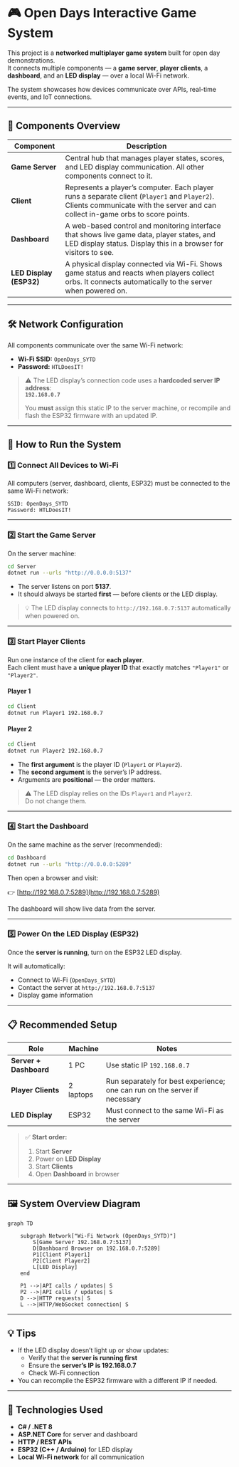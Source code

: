 # 🎮 Open Days Interactive Game System

This project is a **networked multiplayer game system** built for open day demonstrations.  
It connects multiple components — a **game server**, **player clients**, a **dashboard**, and an **LED display** — over a local Wi-Fi network.

The system showcases how devices communicate over APIs, real-time events, and IoT connections.

---

## 🧩 Components Overview

| Component | Description |
|------------|--------------|
| **Game Server** | Central hub that manages player states, scores, and LED display communication. All other components connect to it. |
| **Client** | Represents a player’s computer. Each player runs a separate client (`Player1` and `Player2`). Clients communicate with the server and can collect in-game orbs to score points. |
| **Dashboard** | A web-based control and monitoring interface that shows live game data, player states, and LED display status. Display this in a browser for visitors to see. |
| **LED Display (ESP32)** | A physical display connected via Wi-Fi. Shows game status and reacts when players collect orbs. It connects automatically to the server when powered on. |

---

## 🛠️ Network Configuration

All components communicate over the same Wi-Fi network:

- **Wi-Fi SSID:** `OpenDays_SYTD`
- **Password:** `HTLDoesIT!`

> ⚠️ The LED display’s connection code uses a **hardcoded server IP address**:  
> **`192.168.0.7`**
>
> You **must** assign this static IP to the server machine, or recompile and flash the ESP32 firmware with an updated IP.

---

## 🚀 How to Run the System

### 1️⃣ Connect All Devices to Wi-Fi

All computers (server, dashboard, clients, ESP32) must be connected to the same Wi-Fi network:

```
SSID: OpenDays_SYTD
Password: HTLDoesIT!
```

---

### 2️⃣ Start the Game Server

On the server machine:

```bash
cd Server
dotnet run --urls "http://0.0.0.0:5137"
```

- The server listens on port **5137**.
- It should always be started **first** — before clients or the LED display.

> 💡 The LED display connects to `http://192.168.0.7:5137` automatically when powered on.

---

### 3️⃣ Start Player Clients

Run one instance of the client for **each player**.  
Each client must have a **unique player ID** that exactly matches `"Player1"` or `"Player2"`.

#### Player 1
```bash
cd Client
dotnet run Player1 192.168.0.7
```

#### Player 2
```bash
cd Client
dotnet run Player2 192.168.0.7
```

- The **first argument** is the player ID (`Player1` or `Player2`).
- The **second argument** is the server’s IP address.
- Arguments are **positional** — the order matters.

> ⚠️ The LED display relies on the IDs `Player1` and `Player2`.  
> Do not change them.

---

### 4️⃣ Start the Dashboard

On the same machine as the server (recommended):

```bash
cd Dashboard
dotnet run --urls "http://0.0.0.0:5289"
```

Then open a browser and visit:

👉 [http://192.168.0.7:5289](http://192.168.0.7:5289)

The dashboard will show live data from the server.

---

### 5️⃣ Power On the LED Display (ESP32)

Once the **server is running**, turn on the ESP32 LED display.

It will automatically:
- Connect to Wi-Fi (`OpenDays_SYTD`)
- Contact the server at `http://192.168.0.7:5137`
- Display game information

---

## 📋 Recommended Setup

| Role | Machine | Notes |
|------|----------|-------|
| **Server + Dashboard** | 1 PC | Use static IP `192.168.0.7` |
| **Player Clients** | 2 laptops | Run separately for best experience; one can run on the server if necessary |
| **LED Display** | ESP32 | Must connect to the same Wi-Fi as the server |

> ✅ **Start order:**
> 1. Start **Server**
> 2. Power on **LED Display**
> 3. Start **Clients**
> 4. Open **Dashboard** in browser

---

## 🖼️ System Overview Diagram

```mermaid
graph TD

    subgraph Network["Wi-Fi Network (OpenDays_SYTD)"]
        S[Game Server 192.168.0.7:5137]
        D[Dashboard Browser on 192.168.0.7:5289]
        P1[Client Player1]
        P2[Client Player2]
        L[LED Display]
    end

    P1 -->|API calls / updates| S
    P2 -->|API calls / updates| S
    D -->|HTTP requests| S
    L -->|HTTP/WebSocket connection| S
```

---

## 💡 Tips

- If the LED display doesn’t light up or show updates:
    - Verify that the **server is running first**
    - Ensure the **server’s IP is 192.168.0.7**
    - Check Wi-Fi connection
- You can recompile the ESP32 firmware with a different IP if needed.

---

## 🧱 Technologies Used

- **C# / .NET 8**
- **ASP.NET Core** for server and dashboard
- **HTTP / REST APIs**
- **ESP32 (C++ / Arduino)** for LED display
- **Local Wi-Fi network** for all communication
